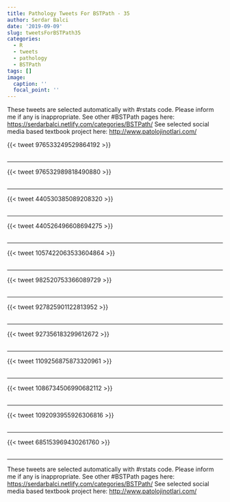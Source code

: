 ```yaml
---
title: Pathology Tweets For BSTPath - 35
author: Serdar Balci
date: '2019-09-09'
slug: tweetsForBSTPath35
categories:
  - R
  - tweets
  - pathology
  - BSTPath
tags: []
image:
  caption: ''
  focal_point: ''
---
```



These tweets are selected automatically with #rstats code. Please inform me if any is inappropriate.
See other #BSTPath pages here: https://serdarbalci.netlify.com/categories/BSTPath/ 
See selected social media based textbook project here: http://www.patolojinotlari.com/

{{< tweet 976533249529864192 >}}
<br>
<br>
<hr>
{{< tweet 976532989818490880 >}}
<br>
<br>
<hr>
{{< tweet 440530385089208320 >}}
<br>
<br>
<hr>
{{< tweet 440526496608694275 >}}
<br>
<br>
<hr>
{{< tweet 1057422063533604864 >}}
<br>
<br>
<hr>
{{< tweet 982520753366089729 >}}
<br>
<br>
<hr>
{{< tweet 927825901122813952 >}}
<br>
<br>
<hr>
{{< tweet 927356183299612672 >}}
<br>
<br>
<hr>
{{< tweet 1109256875873320961 >}}
<br>
<br>
<hr>
{{< tweet 1086734506990682112 >}}
<br>
<br>
<hr>
{{< tweet 1092093955926306816 >}}
<br>
<br>
<hr>
{{< tweet 685153969430261760 >}}
<br>
<br>
<hr>


These tweets are selected automatically with #rstats code. Please inform me if any is inappropriate.
See other #BSTPath pages here: https://serdarbalci.netlify.com/categories/BSTPath/ 
See selected social media based textbook project here: http://www.patolojinotlari.com/
